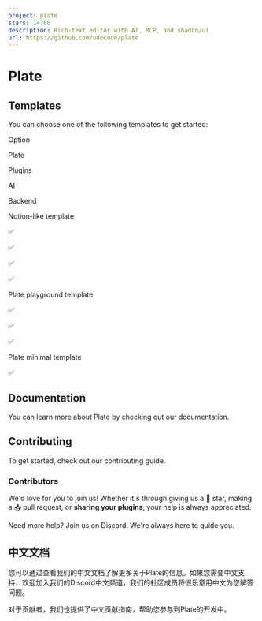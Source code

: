 ```yaml
---
project: plate
stars: 14760
description: Rich-text editor with AI, MCP, and shadcn/ui
url: https://github.com/udecode/plate
---
```


Plate
=====

Templates
---------

You can choose one of the following templates to get started:

Option

Plate

Plugins

AI

Backend

Notion-like template

✅

✅

✅

✅

Plate playground template

✅

✅

✅

Plate minimal template

✅

Documentation
-------------

You can learn more about Plate by checking out our documentation.

Contributing
------------

To get started, check out our contributing guide.

### Contributors

We'd love for you to join us! Whether it's through giving us a 🌟 star, making a 📥 pull request, or **sharing your plugins**, your help is always appreciated.

Need more help? Join us on Discord. We're always here to guide you.

中文文档
----

您可以通过查看我们的中文文档了解更多关于Plate的信息。如果您需要中文支持，欢迎加入我们的Discord中文频道，我们的社区成员将很乐意用中文为您解答问题。

对于贡献者，我们也提供了中文贡献指南，帮助您参与到Plate的开发中。
